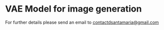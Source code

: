 # VAE Model for image generation

For further details please send an email to contactdsantamaria@gmail.com
